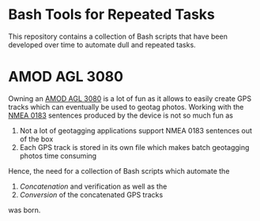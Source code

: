 # Bash Tools for Repeated Tasks

This repository contains a collection of Bash scripts that have been developed over time to automate dull and repeated tasks.



# AMOD AGL 3080

Owning an [AMOD AGL 3080](http://module.amod.com.tw/Product/product_more.asp?vrlShohL) is a lot of fun as it allows to easily create GPS tracks which can eventually be used to geotag photos. Working with the [NMEA 0183](https://en.wikipedia.org/wiki/NMEA_0183) sentences produced by the device is not so much fun as

1. Not a lot of geotagging applications support NMEA 0183 sentences out of the box
2. Each GPS track is stored in its own file which makes batch geotagging photos time consuming

Hence, the need for a collection of Bash scripts which automate the

1. _Concatenation_ and verification as well as the
2. _Conversion_ of the concatenated GPS tracks

was born.